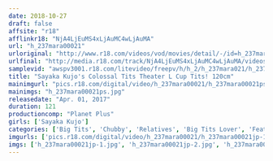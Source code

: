```yaml
---
date: 2018-10-27
draft: false
affsite: "r18"
afflinkr18: "NjA4LjEuMS4xLjAuMC4wLjAuMA"
url: "h_237mara00021"
urloriginal: "http://www.r18.com/videos/vod/movies/detail/-/id=h_237mara00021"
urlfinal: "http://media.r18.com/track/NjA4LjEuMS4xLjAuMC4wLjAuMA/videos/vod/movies/detail/-/id=h_237mara00021"
samplevid: "awspv3001.r18.com/litevideo/freepv/h/h_2/h_237mara021/h_237mara021_dmb_w.mp4"
title: "Sayaka Kujo's Colossal Tits Theater L Cup Tits! 120cm"
mainimgurl: "pics.r18.com/digital/video/h_237mara00021/h_237mara00021ps.jpg"
mainimgs: "h_237mara00021ps.jpg"
releasedate: "Apr. 01, 2017"
duration: 121
productioncomp: "Planet Plus"
girls: ['Sayaka Kujo']
categories: ['Big Tits', 'Chubby', 'Relatives', 'Big Tits Lover', 'Featured Actress', 'Drama', 'Massage', 'Creampie', 'Titty Fuck', 'Hi-Def']
imgurls: ['pics.r18.com/digital/video/h_237mara00021/h_237mara00021jp-1.jpg', 'pics.r18.com/digital/video/h_237mara00021/h_237mara00021jp-2.jpg', 'pics.r18.com/digital/video/h_237mara00021/h_237mara00021jp-3.jpg', 'pics.r18.com/digital/video/h_237mara00021/h_237mara00021jp-4.jpg', 'pics.r18.com/digital/video/h_237mara00021/h_237mara00021jp-5.jpg', 'pics.r18.com/digital/video/h_237mara00021/h_237mara00021jp-6.jpg', 'pics.r18.com/digital/video/h_237mara00021/h_237mara00021jp-7.jpg', 'pics.r18.com/digital/video/h_237mara00021/h_237mara00021jp-8.jpg', 'pics.r18.com/digital/video/h_237mara00021/h_237mara00021jp-9.jpg', 'pics.r18.com/digital/video/h_237mara00021/h_237mara00021jp-10.jpg', 'pics.r18.com/digital/video/h_237mara00021/h_237mara00021jp-11.jpg', 'pics.r18.com/digital/video/h_237mara00021/h_237mara00021jp-12.jpg', 'pics.r18.com/digital/video/h_237mara00021/h_237mara00021jp-13.jpg', 'pics.r18.com/digital/video/h_237mara00021/h_237mara00021jp-14.jpg', 'pics.r18.com/digital/video/h_237mara00021/h_237mara00021jp-15.jpg', 'pics.r18.com/digital/video/h_237mara00021/h_237mara00021jp-16.jpg', 'pics.r18.com/digital/video/h_237mara00021/h_237mara00021jp-17.jpg', 'pics.r18.com/digital/video/h_237mara00021/h_237mara00021jp-18.jpg', 'pics.r18.com/digital/video/h_237mara00021/h_237mara00021jp-19.jpg', 'pics.r18.com/digital/video/h_237mara00021/h_237mara00021jp-20.jpg']
imgs: ['h_237mara00021jp-1.jpg', 'h_237mara00021jp-2.jpg', 'h_237mara00021jp-3.jpg', 'h_237mara00021jp-4.jpg', 'h_237mara00021jp-5.jpg', 'h_237mara00021jp-6.jpg', 'h_237mara00021jp-7.jpg', 'h_237mara00021jp-8.jpg', 'h_237mara00021jp-9.jpg', 'h_237mara00021jp-10.jpg', 'h_237mara00021jp-11.jpg', 'h_237mara00021jp-12.jpg', 'h_237mara00021jp-13.jpg', 'h_237mara00021jp-14.jpg', 'h_237mara00021jp-15.jpg', 'h_237mara00021jp-16.jpg', 'h_237mara00021jp-17.jpg', 'h_237mara00021jp-18.jpg', 'h_237mara00021jp-19.jpg', 'h_237mara00021jp-20.jpg']
---
```

